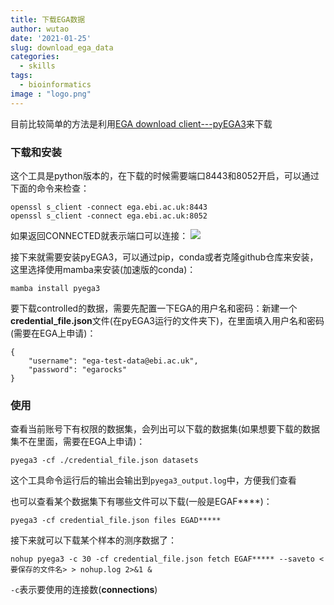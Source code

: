 ```yaml
---
title: 下载EGA数据
author: wutao
date: '2021-01-25'
slug: download_ega_data
categories:
  - skills
tags:
  - bioinformatics
image : "logo.png"
---
```


目前比较简单的方法是利用[EGA download client---pyEGA3](https://github.com/EGA-archive/ega-download-client)来下载

### 下载和安装

这个工具是python版本的，在下载的时候需要端口8443和8052开启，可以通过下面的命令来检查：

```{bash}
openssl s_client -connect ega.ebi.ac.uk:8443
openssl s_client -connect ega.ebi.ac.uk:8052
```

如果返回CONNECTED就表示端口可以连接： ![](https://picgo-wutao.oss-cn-shanghai.aliyuncs.com/img/image-20210125182954515.png)

接下来就需要安装pyEGA3，可以通过pip，conda或者克隆github仓库来安装，这里选择使用mamba来安装(加速版的conda)：

```{bash}
mamba install pyega3
```

要下载controlled的数据，需要先配置一下EGA的用户名和密码：新建一个**credential_file.json**文件(在pyEGA3运行的文件夹下)，在里面填入用户名和密码(需要在EGA上申请)：

```{bash}
{
    "username": "ega-test-data@ebi.ac.uk",
    "password": "egarocks"
}
```

### 使用

查看当前账号下有权限的数据集，会列出可以下载的数据集(如果想要下载的数据集不在里面，需要在EGA上申请)：

```{bash}
pyega3 -cf ./credential_file.json datasets
```

这个工具命令运行后的输出会输出到`pyega3_output.log`中，方便我们查看

也可以查看某个数据集下有哪些文件可以下载(一般是EGAF\*\*\*\*)：

```{bash}
pyega3 -cf credential_file.json files EGAD*****
```

接下来就可以下载某个样本的测序数据了：

```{bash}
nohup pyega3 -c 30 -cf credential_file.json fetch EGAF***** --saveto <要保存的文件名> > nohup.log 2>&1 &
```

`-c`表示要使用的连接数(**connections**)
